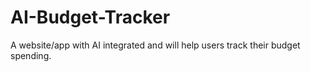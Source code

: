 # AI-Budget-Tracker
A website/app with AI integrated and will help users track their budget spending. 
